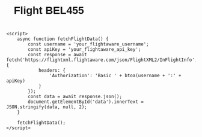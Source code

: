 
<!DOCTYPE html>
<html>
<head>
    <title>Flight Tracker</title>
    <style>
        #flightInfo {
            font-family: Arial, sans-serif;
            margin: 20px;
        }
    </style>
</head>
<body>
    <div id="flightInfo">
        <h1>Flight BEL455</h1>
        <pre id="data"></pre>
    </div>

    <script>
        async function fetchFlightData() {
            const username = 'your_flightaware_username';
            const apiKey = 'your_flightaware_api_key';
            const response = await fetch('https://flightxml.flightaware.com/json/FlightXML2/InFlightInfo', {
                headers: {
                    'Authorization': 'Basic ' + btoa(username + ':' + apiKey)
                }
            });
            const data = await response.json();
            document.getElementById('data').innerText = JSON.stringify(data, null, 2);
        }

        fetchFlightData();
    </script>
</body>
</html>
